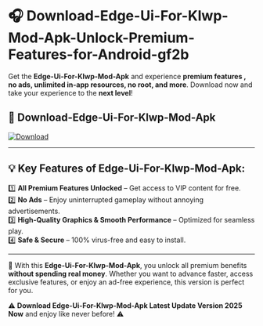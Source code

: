 # 🎧 Download-Edge-Ui-For-Klwp-Mod-Apk-Unlock-Premium-Features-for-Android-gf2b

Get the **Edge-Ui-For-Klwp-Mod-Apk** and experience **premium features , no ads, unlimited in-app resources, no root, and more**. Download now and take your experience to the **next level**!

## 📲 **Download-Edge-Ui-For-Klwp-Mod-Apk**  

[![Download](https://i.imgur.com/s9jy2pZ.png)](https://hapymods.com?title=Edge+Ui+For+Klwp+Mod+Apk&ref=gf2b)

---

## 💡 **Key Features of Edge-Ui-For-Klwp-Mod-Apk:**

1️⃣  **All Premium Features Unlocked** – Get access to VIP content for free.  
2️⃣  **No Ads** – Enjoy uninterrupted gameplay without annoying advertisements.  
3️⃣  **High-Quality Graphics & Smooth Performance** – Optimized for seamless play.  
4️⃣  **Safe & Secure** – 100% virus-free and easy to install.  

---

📌 With this **Edge-Ui-For-Klwp-Mod-Apk**, you unlock all premium benefits **without spending real money**. Whether you want to advance faster, access exclusive features, or enjoy an ad-free experience, this version is perfect for you.  

⚠️ **Download Edge-Ui-For-Klwp-Mod-Apk Latest Update Version 2025 Now** and enjoy like never before! ⚠️